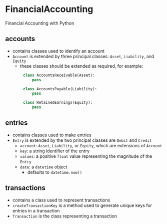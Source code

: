 # FinancialAccounting
Financial Accounting with Python

## accounts
- contains classes used to identify an account
- `Account` is extended by three principal classes: `Asset`, `Liability`, and `Equity`
  - these classes should be extended as required, for example:
```python
        class AccountsReceivable(Asset):
            pass

        class AccountsPayable(Liability):
            pass

        class RetainedEarnings(Equity):
            pass
```
 
 ## entries
 - contains classes used to make entries
 - `Entry` is extended by the two principal classes are `Debit` and `Credit`
   - `account`: `Asset`, `Liability`, or `Equity`, which are extensions of `Account`
   - `key`: a string identifier of the entry
   - `values`: a positive `float` value representing the magnitude of the `Entry`
   - `date`: a `datetime` object
     - defaults to `datetime.now()` 

## transactions
- contains a class used to represent transactions
- `createTransactionKey` is a method used to generate unique keys for entries in a transaction
- `Transaction` is the class representing a transaction
